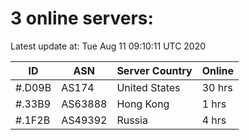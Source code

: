 # 3 online servers:

Latest update at: Tue Aug 11 09:10:11 UTC 2020

| ID | ASN | Server Country | Online |
| -- | --- | -------------- | ------ |
| #.D09B | AS174 | United States | 30 hrs |
| #.33B9 | AS63888 | Hong Kong | 1 hrs |
| #.1F2B | AS49392 | Russia | 4 hrs |

